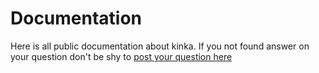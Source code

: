 # Documentation
Here is all public documentation about kinka.
If you not found answer on your question don't be shy to [post your question here](https://github.com/acacode/kinka/issues)




<!-- [api](https://github.com/acacode/kinka/blob/master/README.md) -->

